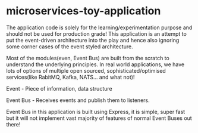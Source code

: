 # microservices-toy-application

The application code is solely for the learning/experimentation purpose and should not be used for production grade! This application is an attempt to put the event-driven architecture into the play and hence also ignoring some corner cases of the event styled architecture.

Most of the modules(even, Event Bus) are built from the scratch to understand the underlying principles. In real world applications, we have lots of options of multiple open sourced, sophisticated/optimised services(like RabitMQ, Kafka, NATS... and what not)! 

Event - Piece of information, data structure

Event Bus - Receives events and publish them to listeners.

Event Bus in this application is built using Express, it is simple, super fast but it will not implement vast majority of features of normal Event Buses out there!
